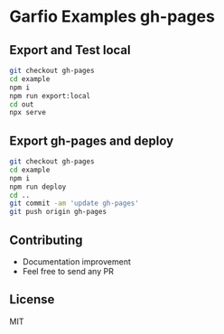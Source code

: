 # Garfio Examples gh-pages

## Export and Test local

```bash
git checkout gh-pages
cd example
npm i
npm run export:local
cd out
npx serve
```

## Export gh-pages and deploy

```bash
git checkout gh-pages
cd example
npm i
npm run deploy
cd ..
git commit -am 'update gh-pages'
git push origin gh-pages
```

## Contributing

- Documentation improvement
- Feel free to send any PR

## License

MIT
